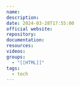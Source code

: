 ```yaml
---
name: 
description: 
date: 2024-03-28T17:55:00
official website: 
repository: 
documentation: 
resources: 
videos: 
groups:
  - "[[HTML]]"
tags:
  - tech
---
```

